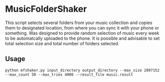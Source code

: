 # MusicFolderShaker

This script selects several folders from your music collection and copies them to designated location, from where you can sync it with your phone or something. Was designed to provide random selection of music every week to be automatcally uploaded to the phone. It is possible and advisable to set total selection size and total number of folders selected.

## Usage
```python mfshaker.py input_directory output_directory --max_size 2097152 --max_count 50 --max_tries 4000 --result_file music.result ```

